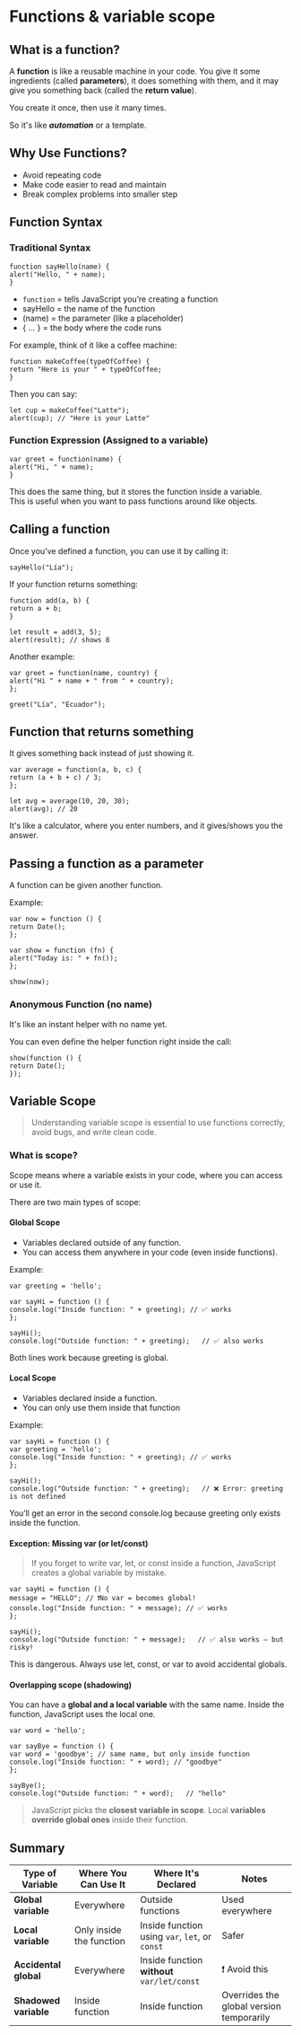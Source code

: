 # Functions & variable scope

## What is a function? 

A **function** is like a reusable machine in your code.
You give it some ingredients (called **parameters**), it does something with them, and it may give you something back (called the **return value**).

You create it once, then use it many times.

So it's like ***automation*** or a template. 

## Why Use Functions?
- Avoid repeating code
- Make code easier to read and maintain
- Break complex problems into smaller step

## Function Syntax 

### Traditional Syntax

    function sayHello(name) {
    alert("Hello, " + name);
    }

- `function` = tells JavaScript you’re creating a function
- sayHello = the name of the function
- (name) = the parameter (like a placeholder)
- { ... } = the body where the code runs

For example, think of it like a coffee machine:

    function makeCoffee(typeOfCoffee) {
    return "Here is your " + typeOfCoffee;
    }

Then you can say:

    let cup = makeCoffee("Latte");
    alert(cup); // "Here is your Latte"


### Function Expression (Assigned to a variable)

    var greet = function(name) {
    alert("Hi, " + name);
    }

This does the same thing, but it stores the function inside a variable.  
This is useful when you want to pass functions around like objects.

## Calling a function 

Once you’ve defined a function, you can use it by calling it:

    sayHello("Lía");

If your function returns something:

    function add(a, b) {
    return a + b;
    }

    let result = add(3, 5);
    alert(result); // shows 8

Another example: 

    var greet = function(name, country) {
    alert("Hi " + name + " from " + country);
    };

    greet("Lía", "Ecuador");

## Function that returns something

It gives something back instead of just showing it. 

    var average = function(a, b, c) {
    return (a + b + c) / 3;
    };

    let avg = average(10, 20, 30);
    alert(avg); // 20

It's like a calculator, where you enter numbers, and it gives/shows you the answer. 


## Passing a function as a parameter

A function can be given another function. 

Example: 

    var now = function () {
    return Date();
    };

    var show = function (fn) {
    alert("Today is: " + fn());
    };

    show(now);

### Anonymous Function (no name)

It's like an instant helper with no name yet.  

You can even define the helper function right inside the call:

    show(function () {
    return Date();
    });






## Variable Scope

> Understanding variable scope is essential to use functions correctly, avoid bugs, and write clean code.

### What is scope?

Scope means where a variable exists in your code, where you can access or use it.  

There are two main types of scope:

#### Global Scope
- Variables declared outside of any function.
- You can access them anywhere in your code (even inside functions).

Example: 

    var greeting = 'hello';

    var sayHi = function () {
    console.log("Inside function: " + greeting); // ✅ works
    };

    sayHi();
    console.log("Outside function: " + greeting);   // ✅ also works

Both lines work because greeting is global.

#### Local Scope
- Variables declared inside a function.
- You can only use them inside that function

Example: 

    var sayHi = function () {
    var greeting = 'hello';
    console.log("Inside function: " + greeting); // ✅ works
    };

    sayHi();
    console.log("Outside function: " + greeting);   // ❌ Error: greeting is not defined

You’ll get an error in the second console.log because greeting only exists inside the function.

#### Exception: Missing var (or let/const)
> If you forget to write var, let, or const inside a function, JavaScript creates a global variable by mistake. 

    var sayHi = function () {
    message = "HELLO"; // ❗No var = becomes global!
    console.log("Inside function: " + message); // ✅ works
    };

    sayHi();
    console.log("Outside function: " + message);   // ✅ also works — but risky!

This is dangerous. Always use let, const, or var to avoid accidental globals.

#### Overlapping scope (shadowing)

You can have a **global and a local variable** with the same name.
Inside the function, JavaScript uses the local one.

    var word = 'hello';

    var sayBye = function () {
    var word = 'goodbye'; // same name, but only inside function
    console.log("Inside function: " + word); // "goodbye"
    };

    sayBye();
    console.log("Outside function: " + word);   // "hello"

> JavaScript picks the **closest variable in scope**. Local **variables override global ones** inside their function.


## Summary 

| Type of Variable     | Where You Can Use It       | Where It's Declared                      | Notes                                   |
|----------------------|----------------------------|-------------------------------------------|-----------------------------------------|
| **Global variable**   | Everywhere                 | Outside functions                         | Used everywhere                         |
| **Local variable**    | Only inside the function   | Inside function using `var`, `let`, or `const` | Safer                                  |
| **Accidental global** | Everywhere                 | Inside function **without** `var/let/const` | ❗ Avoid this                            |
| **Shadowed variable** | Inside function            | Inside function                           | Overrides the global version temporarily |

